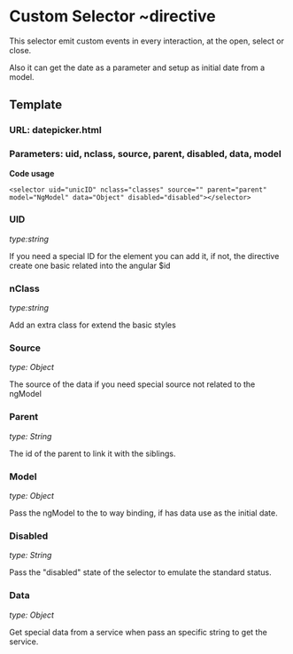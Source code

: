 # Custom Selector ~directive

This selector emit custom events in every interaction, at the open, select or close.

Also it can get the date as a parameter and setup as initial date from a model.

## Template
### URL: datepicker.html
### Parameters: uid, nclass, source, parent, disabled, data, model

**Code usage**

	<selector uid="unicID" nclass="classes" source="" parent="parent"  model="NgModel" data="Object" disabled="disabled"></selector>

### UID

*type:string* 

If you need a special ID for the element you can add it, if not, the directive create one basic related into the angular $id 

### nClass

*type:string* 

Add an extra class for extend the basic styles

### Source

*type: Object*

The source of the data if you need special source not related to the ngModel

### Parent

*type: String*

The id of the parent to link it with the siblings.
 
### Model

*type: Object*

Pass the ngModel to the to way binding, if has data use as the initial date.

### Disabled

*type: String*

Pass the "disabled" state of the selector to emulate the standard status.

### Data

*type: Object*

Get special data from a service when pass an specific string to get the service.
